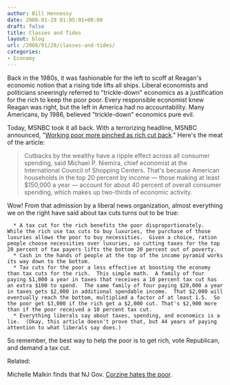 ```yaml
---
author: Bill Hennessy
date: 2008-01-29 01:05:01+00:00
draft: false
title: Classes and Tides
layout: blog
url: /2008/01/28/classes-and-tides/
categories:
- Economy
---
```


Back in the 1980s, it was fashionable for the left to scoff at Reagan's economic notion that a rising tide lifts all ships.  Liberal economists and politicians sneeringly referred to "trickle-down" economics as a justification for the rich to keep the poor poor. Every responsible economist knew Reagan was right, but the left in America had no accountability. Many Americans, by 1986, believed "trickle-down" economics pure evil.

Today, MSNBC took it all back.  With a terrorizing headline, MSNBC announced, "[Working poor more pinched as rich cut back](https://www.msnbc.msn.com/id/22884491/)."  Here's the meat of the article:


> 

> 
> Cutbacks by the wealthy have a  ripple effect across all consumer spending, said Michael P. Niemira, chief  economist at the International Council of Shopping Centers. That's because  American households in the top 20 percent by income — those making at least  $150,000 a year — account for about 40 percent of overall consumer spending,  which makes up two-thirds of economic activity.
> 
> 



Wow! From that admission by a liberal news organization, almost everything we on the right have said about tax cuts turns out to be true:



	  * A tax cut for the rich benefits the poor disproportionately.  While the rich use tax cuts to buy luxuries, the purchase of those luxuries allows the poor to buy necessities.  Given a choice, ration people choose necessities over luxuries, so cutting taxes for the top 20 percent of tax payers lifts the bottom 20 percent out of poverty.
	  * Cash in the hands of people at the top of the income pyramid works its way down to the bottom.
	  * Tax cuts for the poor a less effective at boosting the economy than tax cuts for the rich.  This simple math.  A family of four paying $1,000 a year in taxes that receives a 10 percent tax cut has an extra $100 to spend.  The same family of four paying $20,000 a year in taxes gets $2,000 in additional spendable income.  That $2,000 will eventually reach the bottom, multiplied a factor of at least 1.5.  So the poor get $3,000 if the rich get a $2,000 cut. That's $2,900 more than if the poor received a 10 percent tax cut.
	  * Everything liberals say about taxes, spending, and economics is a lie.  (Okay, this article doesn't prove that, but 44 years of paying attention to what liberals say does.)

So remember, the best way to help the poor is to get rich, vote Republican, and demand a tax cut.

Related:

Michelle Malkin finds that NJ Gov. [Corzine hates the poor](https://michellemalkin.com/2008/01/28/anti-tax-protesters-stifled-in-nj/).
